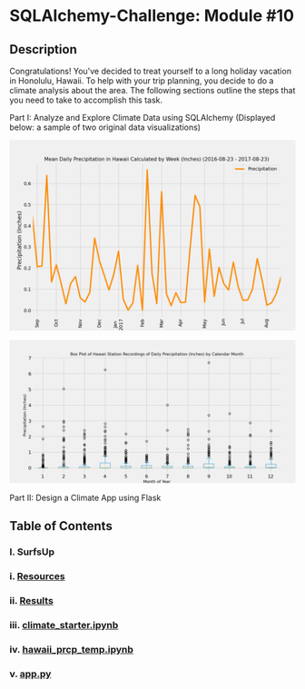 # SQLAlchemy-Challenge: Module #10

## Description

Congratulations! You've decided to treat yourself to a long holiday vacation in Honolulu, Hawaii. To help with your trip planning, you decide to do a climate analysis about the area. The following sections outline the steps that you need to take to accomplish this task.

Part I: Analyze and Explore Climate Data using SQLAlchemy (Displayed below: a sample of two original data visualizations)


![alt](https://github.com/ethanwright96/sqlalchemy-challenge/blob/main/SurfsUp/Results/mean_daily_precipitation_plot.png)



![alt](https://github.com/ethanwright96/sqlalchemy-challenge/blob/main/SurfsUp/Results/monthly_precipitation_boxplot.png)



Part II: Design a Climate App using Flask

## Table of Contents

### I. SurfsUp
###   i. [Resources](https://github.com/ethanwright96/sqlalchemy-challenge/tree/main/SurfsUp/Resources)
###   ii. [Results](https://github.com/ethanwright96/sqlalchemy-challenge/tree/main/SurfsUp/Results)
###   iii. [climate_starter.ipynb](https://github.com/ethanwright96/sqlalchemy-challenge/blob/main/SurfsUp/climate_starter.ipynb)
###   iv. [hawaii_prcp_temp.ipynb](https://github.com/ethanwright96/sqlalchemy-challenge/blob/main/SurfsUp/hawaii_prcp_temp.ipynb)
###   v. [app.py](https://github.com/ethanwright96/sqlalchemy-challenge/blob/main/SurfsUp/app.py)
